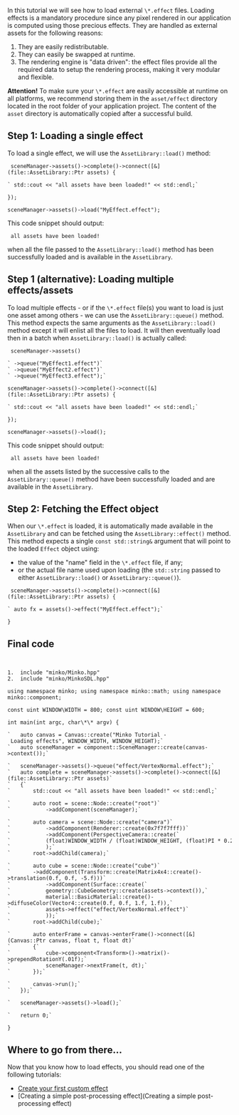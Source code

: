In this tutorial we will see how to load external `\*.effect` files. Loading effects is a mandatory procedure since any pixel rendered in our application is computed using those precious effects. They are handled as external assets for the following reasons:

1.  They are easily redistributable.
2.  They can easily be swapped at runtime.
3.  The rendering engine is "data driven": the effect files provide all the required data to setup the rendering process, making it very modular and flexible.

**Attention!** To make sure your `\*.effect` are easily accessible at runtime on all platforms, we recommend storing them in the `asset/effect` directory located in the root folder of your application project. The content of the `asset` directory is automatically copied after a successful build.

Step 1: Loading a single effect
-------------------------------

To load a single effect, we will use the `AssetLibrary::load()` method:


```
 sceneManager->assets()->complete()->connect([&](file::AssetLibrary::Ptr assets) {

` std::cout << "all assets have been loaded!" << std::endl;`

});

sceneManager->assets()->load("MyEffect.effect"); 
```


This code snippet should output:


```
 all assets have been loaded! 
```


when all the file passed to the `AssetLibrary::load()` method has been successfully loaded and is available in the `AssetLibrary`.

Step 1 (alternative): Loading multiple effects/assets
-----------------------------------------------------

To load multiple effects - or if the `\*.effect` file(s) you want to load is just one asset among others - we can use the `AssetLibrary::queue()` method. This method expects the same arguments as the `AssetLibrary::load()` method except it will enlist all the files to load. It will then eventually load then in a batch when `AssetLibrary::load()` is actually called:


```
 sceneManager->assets()

` ->queue("MyEffect1.effect")`
` ->queue("MyEffect2.effect")`
` ->queue("MyEffect3.effect");`

sceneManager->assets()->complete()->connect([&](file::AssetLibrary::Ptr assets) {

` std::cout << "all assets have been loaded!" << std::endl;`

});

sceneManager->assets()->load(); 
```


This code snippet should output:


```
 all assets have been loaded! 
```


when all the assets listed by the successive calls to the `AssetLibrary::queue()` method have been successfully loaded and are available in the `AssetLibrary`.

Step 2: Fetching the Effect object
----------------------------------

When our `\*.effect` is loaded, it is automatically made available in the `AssetLibrary` and can be fetched using the `AssetLibrary::effect()` method. This method expects a single `const std::string&` argument that will point to the loaded `Effect` object using:

-   the value of the "name" field in the `\*.effect` file, if any;
-   or the actual file name used upon loading (the `std::string` passed to either `AssetLibrary::load()` or `AssetLibrary::queue()`).


```
 sceneManager->assets()->complete()->connect([&](file::AssetLibrary::Ptr assets) {

` auto fx = assets()->effect("MyEffect.effect");`

} 
```


Final code
----------


```


1.  include "minko/Minko.hpp"
2.  include "minko/MinkoSDL.hpp"

using namespace minko; using namespace minko::math; using namespace minko::component;

const uint WINDOW\WIDTH = 800; const uint WINDOW\HEIGHT = 600;

int main(int argc, char\*\* argv) {

`   auto canvas = Canvas::create("Minko Tutorial - Loading effects", WINDOW_WIDTH, WINDOW_HEIGHT);`
`   auto sceneManager = component::SceneManager::create(canvas->context());`

`   sceneManager->assets()->queue("effect/VertexNormal.effect");`
`   auto complete = sceneManager->assets()->complete()->connect([&](file::AssetLibrary::Ptr assets)`
`   {`
`       std::cout << "all assets have been loaded!" << std::endl;`

`       auto root = scene::Node::create("root")`
`           ->addComponent(sceneManager);`

`       auto camera = scene::Node::create("camera")`
`           ->addComponent(Renderer::create(0x7f7f7fff))`
`           ->addComponent(PerspectiveCamera::create(`
`           (float)WINDOW_WIDTH / (float)WINDOW_HEIGHT, (float)PI * 0.25f, .1f, 1000.f)`
`           );`
`       root->addChild(camera);`

`       auto cube = scene::Node::create("cube")`
`       ->addComponent(Transform::create(Matrix4x4::create()->translation(0.f, 0.f, -5.f)))`
`           ->addComponent(Surface::create(`
`           geometry::CubeGeometry::create(assets->context()),`
`           material::BasicMaterial::create()->diffuseColor(Vector4::create(0.f, 0.f, 1.f, 1.f)),`
`           assets->effect("effect/VertexNormal.effect")`
`           ));`
`       root->addChild(cube);`

`       auto enterFrame = canvas->enterFrame()->connect([&](Canvas::Ptr canvas, float t, float dt)`
`       {`
`           cube->component<Transform>()->matrix()->prependRotationY(.01f);`
`           sceneManager->nextFrame(t, dt);`
`       });`

`       canvas->run();`
`   });`

`   sceneManager->assets()->load();`

`   return 0;`

} 
```


Where to go from there...
-------------------------

Now that you know how to load effects, you should read one of the following tutorials:

-   [Create your first custom effect](Create_your_first_custom_effect.md)
-   [Creating a simple post-processing effect](Creating a simple post-processing effect)

